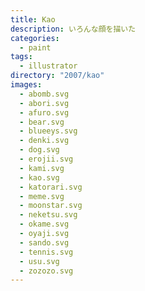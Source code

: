 ```yaml
---
title: Kao
description: いろんな顔を描いた
categories:
  - paint
tags:
  - illustrator
directory: "2007/kao"
images:
  - abomb.svg
  - abori.svg
  - afuro.svg
  - bear.svg
  - blueeys.svg
  - denki.svg
  - dog.svg
  - erojii.svg
  - kami.svg
  - kao.svg
  - katorari.svg
  - meme.svg
  - moonstar.svg
  - neketsu.svg
  - okame.svg
  - oyaji.svg
  - sando.svg
  - tennis.svg
  - usu.svg
  - zozozo.svg
---
```

